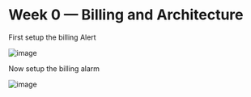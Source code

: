 # Week 0 — Billing and Architecture

First setup the billing Alert

![image](https://user-images.githubusercontent.com/18515029/219445631-ed147147-71b1-40d2-84d4-e07c2c6d2253.png)


Now setup the billing alarm

![image](https://user-images.githubusercontent.com/18515029/219447152-1f81cbb3-0a8f-40fe-be6b-c5fd2fdb82ae.png)

